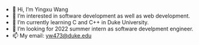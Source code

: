 - 👋 Hi, I’m Yingxu Wang
- 👀 I’m interested in software development as well as web development.
- 🌱 I’m currently learning C and C++ in Duke University.
- 💞️ I’m looking for 2022 summer intern as software develpment engineer.
- 📫 My email: yw473@duke.edu

<!---
WangyingxuHalo/WangyingxuHalo is a ✨ special ✨ repository because its `README.md` (this file) appears on your GitHub profile.
You can click the Preview link to take a look at your changes.
--->
